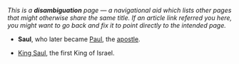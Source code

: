 *This is a **disambiguation** page — a navigational aid which lists other pages that might otherwise share the same title. If an article link referred you here, you might want to go back and fix it to point directly to the intended page.*
-   **Saul**, who later became [Paul](Paul "Paul"), the
    [apostle](Apostle "Apostle").

-   [King Saul](index.php?title=King_Saul&action=edit&redlink=1 "King Saul (page does not exist)"),
    the first King of Israel.



